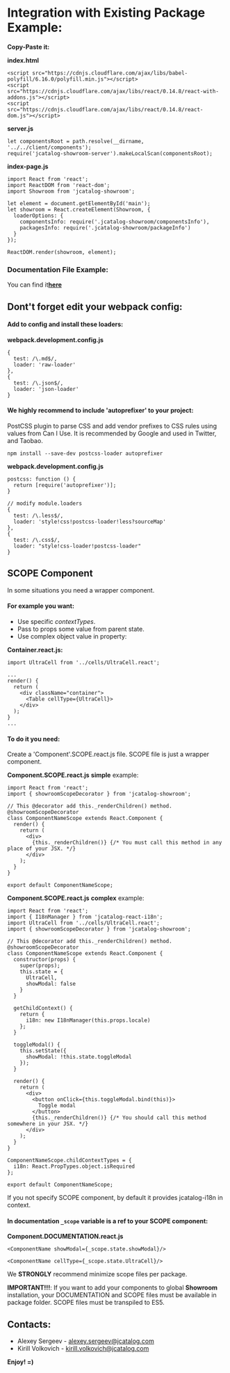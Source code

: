 # Integration with Existing Package Example:

**Copy-Paste it:**

**index.html**

```
<script src="https://cdnjs.cloudflare.com/ajax/libs/babel-polyfill/6.16.0/polyfill.min.js"></script>
<script src="https://cdnjs.cloudflare.com/ajax/libs/react/0.14.8/react-with-addons.js"></script>
<script src="https://cdnjs.cloudflare.com/ajax/libs/react/0.14.8/react-dom.js"></script>
```

**server.js**

```
let componentsRoot = path.resolve(__dirname, '../../client/components');
require('jcatalog-showroom-server').makeLocalScan(componentsRoot);
```

**index-page.js**

```
import React from 'react';
import ReactDOM from 'react-dom';
import Showroom from 'jcatalog-showroom';

let element = document.getElementById('main');
let showroom = React.createElement(Showroom, {
  loaderOptions: {
    componentsInfo: require('.jcatalog-showroom/componentsInfo'),
    packagesInfo: require('.jcatalog-showroom/packageInfo')
  }
});

ReactDOM.render(showroom, element);
```

### Documentation File Example:

You can find it[**here**](http://buildserver.jcatalog.com/gitweb/?p=showroom.git;a=blob_plain;f=client/example.DOCUMENTATION.md;h=8082313ce0836e83e15a4797f7c9319929d50a2a;hb=52c392d8f7abde033690f05f9e8d442a0f65fab2)

## Dont't forget edit your webpack config:

#### Add to config and install these loaders: 

**webpack.development.config.js**

```
{
  test: /\.md$/,
  loader: 'raw-loader'
},
{
  test: /\.json$/,
  loader: 'json-loader'
}
```

#### We highly recommend to include 'autoprefixer' to your project:

PostCSS plugin to parse CSS and add vendor prefixes to CSS rules using values from Can I Use. It is recommended by Google and used in Twitter, and Taobao.

```
npm install --save-dev postcss-loader autoprefixer
```

**webpack.development.config.js**

```
postcss: function () {
  return [require('autoprefixer')];
}
```

```
// modify module.loaders
{ 
  test: /\.less$/, 
  loader: 'style!css!postcss-loader!less?sourceMap'
},
{
  test: /\.css$/,
  loader: "style!css-loader!postcss-loader"
}
```

## SCOPE Component

In some situations you need a wrapper component. 

#### For example you want:

* Use specific *contextTypes*.
* Pass to props some value from parent state. 
* Use complex object value in property:

**Container.react.js:**

```
import UltraCell from '../cells/UltraCell.react';

...
render() {
  return (
    <div className="container">
      <Table cellType={UltraCell}>
    </div>
  );
}
...
```

#### To do it you need:

Create a 'Component'.SCOPE.react.js file. SCOPE file is just a wrapper component.

**Component.SCOPE.react.js** **simple** example:

```
import React from 'react';
import { showroomScopeDecorator } from 'jcatalog-showroom';

// This @decorator add this._renderChildren() method.
@showroomScopeDecorator
class ComponentNameScope extends React.Component {
  render() {
    return (
      <div>
        {this._renderChildren()} {/* You must call this method in any place of your JSX. */}
      </div>
    );
  }
}

export default ComponentNameScope;
```

**Component.SCOPE.react.js** **complex** example:

```
import React from 'react';
import { I18nManager } from 'jcatalog-react-i18n';
import UltraCell from '../cells/UltraCell.react';
import { showroomScopeDecorator } from 'jcatalog-showroom';

// This @decorator add this._renderChildren() method.
@showroomScopeDecorator
class ComponentNameScope extends React.Component {
  constructor(props) {
    super(props);
    this.state = { 
      UltraCell,
      showModal: false
    }
  }

  getChildContext() {
    return {
      i18n: new I18nManager(this.props.locale)
    };
  }
  
  toggleModal() {
    this.setState({
      showModal: !this.state.toggleModal
    });
  }

  render() {
    return (
      <div>
        <button onClick={this.toggleModal.bind(this)}>
          Toggle modal
        </button>
        {this._renderChildren()} {/* You should call this method somewhere in your JSX. */}
      </div>
    );
  }
}

ComponentNameScope.childContextTypes = {
  i18n: React.PropTypes.object.isRequired
};

export default ComponentNameScope;
```

If you not specify SCOPE component, by default it provides jcatalog-i18n in context.

#### In documentation `_scope` variable is a ref to your SCOPE component:

**Component.DOCUMENTATION.react.js**

```
<ComponentName showModal={_scope.state.showModal}/>
```

```
<ComponentName cellType={_scope.state.UltraCell}/>
```

We **STRONGLY** recommend minimize scope files per package.

**IMPORTANT!!!**:
If you want to add your components to global **Showroom** installation, 
your DOCUMENTATION and SCOPE files must be available in package folder. SCOPE files must be transpiled to ES5.

## Contacts:

* Alexey Sergeev - [alexey.sergeev@jcatalog.com](alexey.sergeev@jcatalog.com)
* Kirill Volkovich - [kirill.volkovich@jcatalog.com](kirill.volkovich@jcatalog.com)

**Enjoy! =)**

